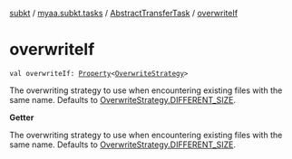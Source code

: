 [subkt](../../index.md) / [myaa.subkt.tasks](../index.md) / [AbstractTransferTask](index.md) / [overwriteIf](./overwrite-if.md)

# overwriteIf

`val overwriteIf: `[`Property`](https://docs.gradle.org/current/javadoc/org/gradle/api/provider/Property.html)`<`[`OverwriteStrategy`](../-overwrite-strategy/index.md)`>`

The overwriting strategy to use when encountering existing files with the same name.
Defaults to [OverwriteStrategy.DIFFERENT_SIZE](../-overwrite-strategy/-d-i-f-f-e-r-e-n-t_-s-i-z-e.md).

**Getter**

The overwriting strategy to use when encountering existing files with the same name.
Defaults to [OverwriteStrategy.DIFFERENT_SIZE](../-overwrite-strategy/-d-i-f-f-e-r-e-n-t_-s-i-z-e.md).

